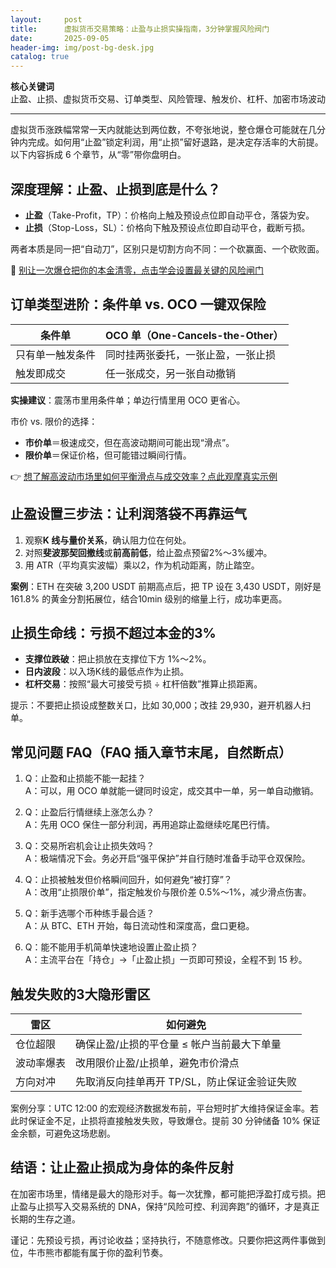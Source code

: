 ```yaml
---
layout:     post
title:      虚拟货币交易策略：止盈与止损实操指南，3分钟掌握风险阀门
date:       2025-09-05
header-img: img/post-bg-desk.jpg
catalog: true
---
```


**核心关键词**  
止盈、止损、虚拟货币交易、订单类型、风险管理、触发价、杠杆、加密市场波动

---

虚拟货币涨跌幅常常一天内就能达到两位数，不夸张地说，整仓爆仓可能就在几分钟内完成。如何用“止盈”锁定利润，用“止损”留好退路，是决定存活率的大前提。以下内容拆成 6 个章节，从“零”带你盘明白。

## 深度理解：止盈、止损到底是什么？

- **止盈**（Take-Profit，TP）：价格向上触及预设点位即自动平仓，落袋为安。  
- **止损**（Stop-Loss，SL）：价格向下触及预设点位即自动平仓，截断亏损。  

两者本质是同一把“自动刀”，区别只是切割方向不同：一个砍赢面、一个砍败面。

👀 [别让一次爆仓把你的本金清零，点击学会设置最关键的风险闸门](https://okxdog.com/)

## 订单类型进阶：条件单 vs. OCO 一键双保险

| 条件单 | OCO 单（One-Cancels-the-Other） |
| --- | --- |
| 只有单一触发条件 | 同时挂两张委托，一张止盈，一张止损 |
| 触发即成交 | 任一张成交，另一张自动撤销 |

**实操建议**：震荡市里用条件单；单边行情里用 OCO 更省心。

市价 vs. 限价的选择：  
- **市价单**＝极速成交，但在高波动期间可能出现“滑点”。  
- **限价单**＝保证价格，但可能错过瞬间行情。  

👉 [想了解高波动市场里如何平衡滑点与成交效率？点此观摩真实示例](https://okxdog.com/)

## 止盈设置三步法：让利润落袋不再靠运气

1. 观察**K 线与量价关系**，确认阻力位在何处。  
2. 对照**斐波那契回撤线**或**前高前低**，给止盈点预留2%～3%缓冲。  
3. 用 ATR（平均真实波幅）乘以2，作为机动距离，防止踏空。  

**案例**：ETH 在突破 3,200 USDT 前期高点后，把 TP 设在 3,430 USDT，刚好是 161.8% 的黄金分割拓展位，结合10min 级别的缩量上行，成功率更高。

## 止损生命线：亏损不超过本金的3%

- **支撑位跌破**：把止损放在支撑位下方 1%～2%。  
- **日内波段**：以入场K线的最低点作为止损。  
- **杠杆交易**：按照“最大可接受亏损 ÷ 杠杆倍数”推算止损距离。  

提示：不要把止损设成整数关口，比如 30,000；改挂 29,930，避开机器人扫单。

## 常见问题 FAQ（FAQ 插入章节末尾，自然断点）

1. Q：止盈和止损能不能一起挂？  
   A：可以，用 OCO 单就能一键同时设定，成交其中一单，另一单自动撤销。

2. Q：止盈后行情继续上涨怎么办？  
   A：先用 OCO 保住一部分利润，再用追踪止盈继续吃尾巴行情。

3. Q：交易所宕机会让止损失效吗？  
   A：极端情况下会。务必开启“强平保护”并自行随时准备手动平仓双保险。

4. Q：止损被触发但价格瞬间回升，如何避免“被打穿”？  
   A：改用“止损限价单”，指定触发价与限价差 0.5%～1%，减少滑点伤害。

5. Q：新手选哪个币种练手最合适？  
   A：从 BTC、ETH 开始，每日流动性和深度高，盘口更稳。

6. Q：能不能用手机简单快速地设置止盈止损？  
   A：主流平台在「持仓」→「止盈止损」一页即可预设，全程不到 15 秒。

## 触发失败的3大隐形雷区

| 雷区 | 如何避免 |
| --- | --- |
| 仓位超限 | 确保止盈/止损的平仓量 ≤ 帐户当前最大下单量 |
| 波动率爆表 | 改用限价止盈/止损单，避免市价滑点 |
| 方向对冲 | 先取消反向挂单再开 TP/SL，防止保证金验证失败 |

案例分享：UTC 12:00 的宏观经济数据发布前，平台短时扩大维持保证金率。若此时保证金不足，止损将直接触发失败，导致爆仓。提前 30 分钟储备 10% 保证金余额，可避免这场悲剧。

## 结语：让止盈止损成为身体的条件反射

在加密市场里，情绪是最大的隐形对手。每一次犹豫，都可能把浮盈打成亏损。把止盈与止损写入交易系统的 DNA，保持“风险可控、利润奔跑”的循环，才是真正长期的生存之道。

谨记：先预设亏损，再讨论收益；坚持执行，不随意修改。只要你把这两件事做到位，牛市熊市都能有属于你的盈利节奏。